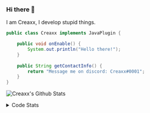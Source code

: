 ### Hi there 👋

I am Creaxx, I develop stupid things. 

```java
public class Creaxx implements JavaPlugin {

    public void onEnable() {
        System.out.println("Hello there!");
    }
    
    public String getContactInfo() {
        return "Message me on discord: Creaxx#0001";
    }
}
```

![Creaxx's Github Stats](https://github-readme-stats.vercel.app/api?username=CreaxxOG&show_icons=true&theme=dark&count_private=true)

<details>
  <summary>Code Stats</summary>

<!--START_SECTION:waka-->
![Code Time](http://img.shields.io/badge/Code%20Time-920%20hrs%2011%20mins-blue)

![Lines of code](https://img.shields.io/badge/From%20Hello%20World%20I%27ve%20Written-2%20Thousand%20lines%20of%20code-blue)

**🐱 My GitHub Data** 

> 🏆 627 Contributions in the Year 2022
 > 
> 📦 231.3 kB Used in GitHub's Storage 
 > 
> 🚫 Not Opted to Hire
 > 
> 📜 3 Public Repositories 
 > 
> 🔑 3 Private Repositories  
 > 
**I'm an Early 🐤** 

```text
🌞 Morning    15 commits     █░░░░░░░░░░░░░░░░░░░░░░░░   3.61% 
🌆 Daytime    195 commits    ███████████░░░░░░░░░░░░░░   46.99% 
🌃 Evening    185 commits    ███████████░░░░░░░░░░░░░░   44.58% 
🌙 Night      20 commits     █░░░░░░░░░░░░░░░░░░░░░░░░   4.82%

```
📅 **I'm Most Productive on Wednesday** 

```text
Monday       51 commits     ███░░░░░░░░░░░░░░░░░░░░░░   12.29% 
Tuesday      67 commits     ████░░░░░░░░░░░░░░░░░░░░░   16.14% 
Wednesday    71 commits     ████░░░░░░░░░░░░░░░░░░░░░   17.11% 
Thursday     51 commits     ███░░░░░░░░░░░░░░░░░░░░░░   12.29% 
Friday       47 commits     ██░░░░░░░░░░░░░░░░░░░░░░░   11.33% 
Saturday     59 commits     ███░░░░░░░░░░░░░░░░░░░░░░   14.22% 
Sunday       69 commits     ████░░░░░░░░░░░░░░░░░░░░░   16.63%

```


📊 **This Week I Spent My Time On** 

```text
💬 Programming Languages: 
Java                     4 hrs 19 mins       █████████████████░░░░░░░░   69.9% 
Kotlin                   1 hr 9 mins         ████░░░░░░░░░░░░░░░░░░░░░   18.79% 
XML                      22 mins             █░░░░░░░░░░░░░░░░░░░░░░░░   6.16% 
GitIgnore file           13 mins             █░░░░░░░░░░░░░░░░░░░░░░░░   3.67% 
YAML                     4 mins              ░░░░░░░░░░░░░░░░░░░░░░░░░   1.23%

🔥 Editors: 
IntelliJ                 6 hrs 10 mins       █████████████████████████   100.0%

```

**I Mostly Code in Java** 

```text
Java                     6 repos             ███████████████░░░░░░░░░░   60.0% 
Kotlin                   3 repos             ███████░░░░░░░░░░░░░░░░░░   30.0% 
EJS                      1 repo              ██░░░░░░░░░░░░░░░░░░░░░░░   10.0%

```



 Last Updated on 14/10/2022 18:35:58 UTC
<!--END_SECTION:waka-->
</details>
